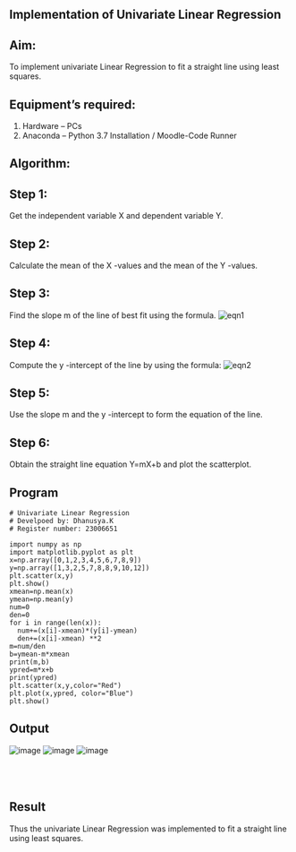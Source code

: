 ## Implementation of Univariate Linear Regression
## Aim:
To implement univariate Linear Regression to fit a straight line using least squares.
## Equipment’s required:
1.	Hardware – PCs
2.	Anaconda – Python 3.7 Installation / Moodle-Code Runner
## Algorithm:
## Step 1:
Get the independent variable X and dependent variable Y.
## Step 2:
Calculate the mean of the X -values and the mean of the Y -values.
## Step 3:
Find the slope m of the line of best fit using the formula.
 ![eqn1](./eq1.jpg)
## Step 4:
Compute the y -intercept of the line by using the formula:
![eqn2](./eq2.jpg)
## Step 5:  
Use the slope m and the y -intercept to form the equation of the line.
## Step 6:
Obtain the straight line equation Y=mX+b and plot the scatterplot.
## Program
```
# Univariate Linear Regression
# Develpoed by: Dhanusya.K
# Register number: 23006651

import numpy as np
import matplotlib.pyplot as plt 
x=np.array([0,1,2,3,4,5,6,7,8,9])
y=np.array([1,3,2,5,7,8,8,9,10,12])
plt.scatter(x,y)
plt.show()
xmean=np.mean(x)
ymean=np.mean(y)
num=0
den=0
for i in range(len(x)):
  num+=(x[i]-xmean)*(y[i]-ymean)
  den+=(x[i]-xmean) **2
m=num/den
b=ymean-m*xmean
print(m,b)
ypred=m*x+b
print(ypred)
plt.scatter(x,y,color="Red")
plt.plot(x,ypred, color="Blue")
plt.show()
```
## Output
![image](https://github.com/Dhanu654/Univariate-Linear-Regression/assets/148514965/49458a6b-b161-4dd5-bb16-e3c95c565d7c)
![image](https://github.com/Dhanu654/Univariate-Linear-Regression/assets/148514965/a3ad7f05-bde2-4f60-b913-4d9f5264bbcb)
![image](https://github.com/Dhanu654/Univariate-Linear-Regression/assets/148514965/34b6fec6-ab0b-4fd0-b513-036c2fabc8c2)
</br>
</br>
</br>
</br>

## Result
Thus the univariate Linear Regression was implemented to fit a straight line using least squares.
